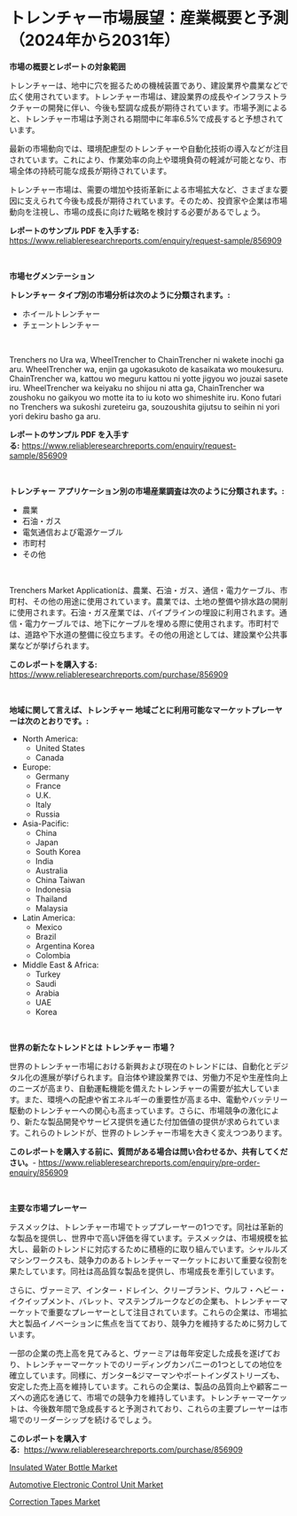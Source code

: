 <p><h1>トレンチャー市場展望：産業概要と予測（2024年から2031年）</h1></p><p><strong>市場の概要とレポートの対象範囲</strong></p>
<p><p>トレンチャーは、地中に穴を掘るための機械装置であり、建設業界や農業などで広く使用されています。トレンチャー市場は、建設業界の成長やインフラストラクチャーの開発に伴い、今後も堅調な成長が期待されています。市場予測によると、トレンチャー市場は予測される期間中に年率6.5%で成長すると予想されています。</p><p>最新の市場動向では、環境配慮型のトレンチャーや自動化技術の導入などが注目されています。これにより、作業効率の向上や環境負荷の軽減が可能となり、市場全体の持続可能な成長が期待されています。</p><p>トレンチャー市場は、需要の増加や技術革新による市場拡大など、さまざまな要因に支えられて今後も成長が期待されています。そのため、投資家や企業は市場動向を注視し、市場の成長に向けた戦略を検討する必要があるでしょう。</p></p>
<p><strong>レポートのサンプル PDF を入手する:</strong> <a href="https://www.reliableresearchreports.com/enquiry/request-sample/856909">https://www.reliableresearchreports.com/enquiry/request-sample/856909</a></p>
<p>&nbsp;</p>
<p><strong>市場セグメンテーション</strong></p>
<p><strong>トレンチャー タイプ別の市場分析は次のように分類されます。:</strong></p>
<p><ul><li>ホイールトレンチャー</li><li>チェーントレンチャー</li></ul></p>
<p>&nbsp;</p>
<p><p>Trenchers no Ura wa, WheelTrencher to ChainTrencher ni wakete inochi ga aru. WheelTrencher wa, enjin ga ugokasukoto de kasaikata wo moukesuru. ChainTrencher wa, kattou wo meguru kattou ni yotte jigyou wo jouzai sasete iru. WheelTrencher wa keiyaku no shijou ni atta ga, ChainTrencher wa zoushoku no gaikyou wo motte ita to iu koto wo shimeshite iru. Kono futari no Trenchers wa sukoshi zureteiru ga, souzoushita gijutsu to seihin ni yori yori dekiru basho ga aru.</p></p>
<p><strong>レポートのサンプル PDF を入手する:</strong>&nbsp;<a href="https://www.reliableresearchreports.com/enquiry/request-sample/856909">https://www.reliableresearchreports.com/enquiry/request-sample/856909</a></p>
<p>&nbsp;</p>
<p><strong> トレンチャー アプリケーション別の市場産業調査は次のように分類されます。:</strong></p>
<p><ul><li>農業</li><li>石油・ガス</li><li>電気通信および電源ケーブル</li><li>市町村</li><li>その他</li></ul></p>
<p>&nbsp;</p>
<p><p>Trenchers Market Applicationは、農業、石油・ガス、通信・電力ケーブル、市町村、その他の用途に使用されています。農業では、土地の整備や排水路の開削に使用されます。石油・ガス産業では、パイプラインの埋設に利用されます。通信・電力ケーブルでは、地下にケーブルを埋める際に使用されます。市町村では、道路や下水道の整備に役立ちます。その他の用途としては、建設業や公共事業などが挙げられます。</p></p>
<p><strong>このレポートを購入する:</strong>&nbsp; <a href="https://www.reliableresearchreports.com/purchase/856909">https://www.reliableresearchreports.com/purchase/856909</a></p>
<p>&nbsp;</p>
<p><strong>地域に関して言えば、トレンチャー 地域ごとに利用可能なマーケットプレーヤーは次のとおりです。:</strong></p>
<p><ul>
    <li>
        North America:
        <ul>
            <li>United States</li>
            <li>Canada</li>
        </ul>
    </li>
    <li>
        Europe:
        <ul>
            <li>Germany</li>
            <li>France</li>
            <li>U.K.</li>
            <li>Italy</li>
            <li>Russia</li>
        </ul>
    </li>
    <li>
        Asia-Pacific:
        <ul>
            <li>China</li>
            <li>Japan</li>
            <li>South Korea</li>
            <li>India</li>
            <li>Australia</li>
            <li>China Taiwan</li>
            <li>Indonesia</li>
            <li>Thailand</li>
            <li>Malaysia</li>
        </ul>
    </li>
    <li>
        Latin America:
        <ul>
            <li>Mexico</li>
            <li>Brazil</li>
            <li>Argentina Korea</li>
            <li>Colombia</li>
        </ul>
    </li>
    <li>
        Middle East & Africa:
        <ul>
            <li>Turkey</li>
            <li>Saudi</li>
            <li>Arabia</li>
            <li>UAE</li>
            <li>Korea</li>
        </ul>
    </li>
    </ul></p>
<p>&nbsp;</p>
<p><strong>世界の新たなトレンドとは トレンチャー 市場？</strong></p>
<p><p>世界のトレンチャー市場における新興および現在のトレンドには、自動化とデジタル化の進展が挙げられます。自治体や建設業界では、労働力不足や生産性向上のニーズが高まり、自動運転機能を備えたトレンチャーの需要が拡大しています。また、環境への配慮や省エネルギーの重要性が高まる中、電動やバッテリー駆動のトレンチャーへの関心も高まっています。さらに、市場競争の激化により、新たな製品開発やサービス提供を通じた付加価値の提供が求められています。これらのトレンドが、世界のトレンチャー市場を大きく変えつつあります。</p></p>
<p><strong>このレポートを購入する前に、質問がある場合は問い合わせるか、共有してください。</strong>- <a href="https://www.reliableresearchreports.com/enquiry/pre-order-enquiry/856909">https://www.reliableresearchreports.com/enquiry/pre-order-enquiry/856909</a></p>
<p>&nbsp;</p>
<p><strong>主要な市場プレーヤー</strong></p>
<p><p>テスメックは、トレンチャー市場でトッププレーヤーの1つです。同社は革新的な製品を提供し、世界中で高い評価を得ています。テスメックは、市場規模を拡大し、最新のトレンドに対応するために積極的に取り組んでいます。シャルルズマシンワークスも、競争力のあるトレンチャーマーケットにおいて重要な役割を果たしています。同社は高品質な製品を提供し、市場成長を牽引しています。</p><p>さらに、ヴァーミア、インター・ドレイン、クリーブランド、ウルフ・ヘビー・イクイップメント、バレット、マステンブルークなどの企業も、トレンチャーマーケットで重要なプレーヤーとして注目されています。これらの企業は、市場拡大と製品イノベーションに焦点を当てており、競争力を維持するために努力しています。</p><p>一部の企業の売上高を見てみると、ヴァーミアは毎年安定した成長を遂げており、トレンチャーマーケットでのリーディングカンパニーの1つとしての地位を確立しています。同様に、ガンター&ジマーマンやポートインダストリーズも、安定した売上高を維持しています。これらの企業は、製品の品質向上や顧客ニーズへの適応を通じて、市場での競争力を維持しています。トレンチャーマーケットは、今後数年間で急成長すると予測されており、これらの主要プレーヤーは市場でのリーダーシップを続けるでしょう。</p></p>
<p><strong>このレポートを購入する:</strong>&nbsp;&nbsp;<a href="https://www.reliableresearchreports.com/purchase/856909">https://www.reliableresearchreports.com/purchase/856909</a></p>
<p><p><a href="https://github.com/wusalecollins540tpqoz/Market-Research-Report-List-1/blob/main/insulated-water-bottle-market.md">Insulated Water Bottle Market</a></p><p><a href="https://zircon-bluebell-299.notion.site/Automotive-Electronic-Control-Unit-Market-Analysis-and-Market-Size-Global-Industry-Overview-Market-fa8e16fbb5e8478f8f1b046bc0101271">Automotive Electronic Control Unit Market</a></p><p><a href="https://github.com/kathiaseamanalvaradovlprc2h/Market-Research-Report-List-1/blob/main/correction-tapes-market.md">Correction Tapes Market</a></p></p>